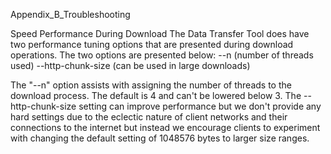 Appendix_B_Troubleshooting

Speed Performance During Download
The Data Transfer Tool does have two performance tuning options that are presented during download operations.  The two options are presented below:
  --n (number of threads used)
  --http-chunk-size (can be used in large downloads)

  The "--n" option assists with assigning the number of threads to the download process.  The default is 4 and can't be lowered below 3.  The --http-chunk-size setting can improve performance but we don't provide any hard settings due to the eclectic nature of client networks and their connections to the internet but instead we encourage clients to experiment with changing the default setting of 1048576 bytes to larger size ranges.       
